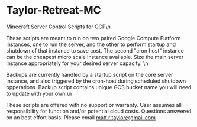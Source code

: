 # Taylor-Retreat-MC
Minecraft Server Control Scripts for GCP\n

These scripts are meant to run on two paired Google Compute Platform instances, one to run the server, and the other to perform startup and shutdown of that instance to save cost.  The second "cron host" instance can be the cheapest micro scale instance available.  Size the main server instance appropriately for your desired server capacity.  \n

Backups are currently handled by a startup script on the core server instance, and also triggered by the cron-host during scheduled shutdown opperations. Backup script contains unique GCS bucket name you will need to update with your own.\n

These scripts are offered with no support or warranty.  User assumes all responsibility for function and/or potential cloud costs.
Questions answered on an best effort basis.  Please email matt.r.taylor@gmail.com
